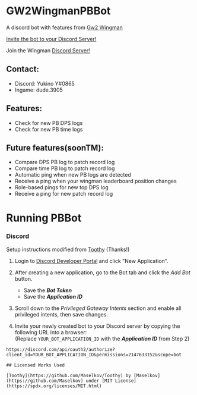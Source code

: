 # GW2WingmanPBBot

A discord bot with features from [Gw2 Wingman](https://gw2wingman.nevermindcreations.de/)

[Invite the bot to your Discord Server!](https://discord.com/api/oauth2/authorize?client_id=1070108638116597790&permissions=2147633152&scope=bot)

Join the Wingman [Discord Server!](https://discord.gg/zPGwZYUnPH)

## Contact:
* Discord: Yukino Y#0865
* Ingame: dude.3905

## Features:
* Check for new PB DPS logs
* Check for new PB time logs
## Future features(soonTM):
* Compare DPS PB log to patch record log
* Compare time PB log to patch record log
* Automatic ping when new PB logs are detected
* Receive a ping when your wingman leaderboard position changes
* Role-based pings for new top DPS log
* Receive a ping for new patch record log

# Running PBBot

### Discord
Setup instructions modified from [Toothy](https://github.com/Maselkov/Toothy) (Thanks!)

1. Login to [Discord Developer Portal](https://discord.com/developers/applications) and click "New Application".

2. After creating a new application, go to the Bot tab and click the *Add Bot* button.  
    * Save the ***Bot Token*** 
    * Save the ***Application ID***
    
3. Scroll down to the *Privileged Gateway Intents* section and enable all privileged intents, then save changes.

4. Invite your newly created bot to your Discord server by copying the following URL into a browser:  
  (Replace `YOUR_BOT_APPLICATION_ID` with the ***Application ID*** from Step 2)  
  ```
  https://discord.com/api/oauth2/authorize?client_id=YOUR_BOT_APPLICATION_ID&permissions=2147633152&scope=bot
  
## Licensed Works Used

[Toothy](https://github.com/Maselkov/Toothy) by [Maselkov](https://github.com/Maselkov) under [MIT License](https://spdx.org/licenses/MIT.html)
